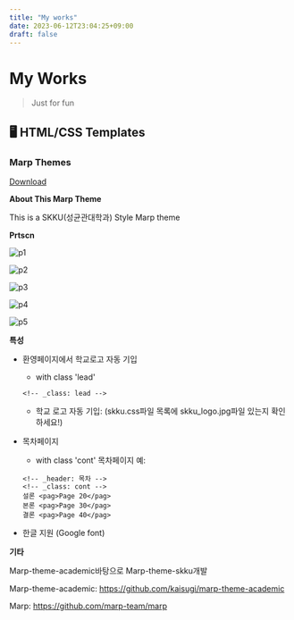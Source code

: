 ```yaml
---
title: "My works"
date: 2023-06-12T23:04:25+09:00
draft: false
---
```


# My Works 

> Just for fun

## 🖥️ HTML/CSS Templates

### Marp Themes

[Download](https://github.com/Huigz/marp-theme-skku)

**About This Marp Theme**

This is a SKKU(성균관대학과) Style Marp theme

**Prtscn**

![p1](/imgs/img/image.png)

![p2](/imgs/img/image(1).png)

![p3](/imgs/img/image(2).png)

![p4](/imgs/img/image(3).png)

![p5](/imgs/img/image(4).png)



**특성**

- 환영페이지에서 학교로고 자동 기입 
    - with class 'lead'

    ```
    <!-- _class: lead -->
    ```
    - 학교 로고 자동 기입: (skku.css파일 목록에 skku_logo.jpg파일 있는지 확인하세요!)

- 목차페이지 
    - with class 'cont'
    목차페이지 예:

    ```
    <!-- _header: 목차 -->
    <!-- _class: cont -->
    설론 <pag>Page 20</pag>
    본론 <pag>Page 30</pag>
    결론 <pag>Page 40</pag>
    ```

- 한글 지원 (Google font)

**기타**

Marp-theme-academic바탕으로 Marp-theme-skku개발

Marp-theme-academic: https://github.com/kaisugi/marp-theme-academic

Marp: https://github.com/marp-team/marp


